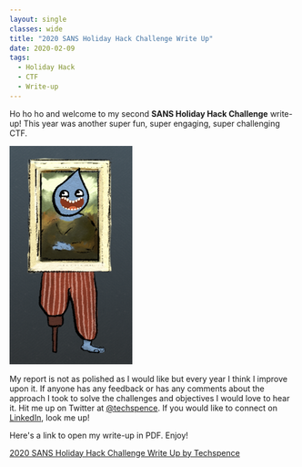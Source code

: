 ```yaml
---
layout: single
classes: wide
title: "2020 SANS Holiday Hack Challenge Write Up"
date: 2020-02-09
tags:
  - Holiday Hack
  - CTF
  - Write-up
---
```

Ho ho ho and welcome to my second **SANS Holiday Hack Challenge** write-up! This year was another super fun, super engaging, super challenging CTF.

![techspenceHHAvatar.png](/assets/holidayhack/techspenceHHAvatar.png)

My report is not as polished as I would like but every year I think I improve upon it. If anyone has any feedback or has any comments about the approach I took to solve the challenges and objectives I would love to hear it. Hit me up on Twitter at [@techspence](https://twitter.com/techspence). If you would like to connect on [LinkedIn](https://www.linkedin.com/in/spenceralessi/), look me up!

Here's a link to open my write-up in PDF. Enjoy!

[2020 SANS Holiday Hack Challenge Write Up by Techspence](https://spenceralessi.com/assets/holidayhack/2020SANSHolidayHackChallengeWriteUp-SpencerAlessi.pdf)